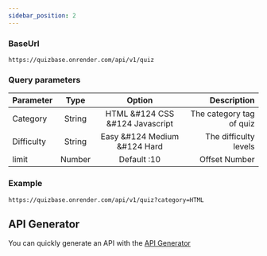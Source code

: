 ```yaml
---
sidebar_position: 2
---
```


### BaseUrl

```
https://quizbase.onrender.com/api/v1/quiz
```

### Query parameters

| Parameter  |  Type  |             Option              |              Description |
| :--------- | :----: | :-----------------------------: | -----------------------: |
| Category   | String | HTML &#124 CSS &#124 Javascript | The category tag of quiz |
| Difficulty | String |  Easy &#124 Medium &#124 Hard   |    The difficulty levels |
| limit      | Number |           Default :10           |            Offset Number |

### Example

```
https://quizbase.onrender.com/api/v1/quiz?category=HTML

```

## API Generator

You can quickly generate an API with the <a href="/api-helper">API Generator</a>
